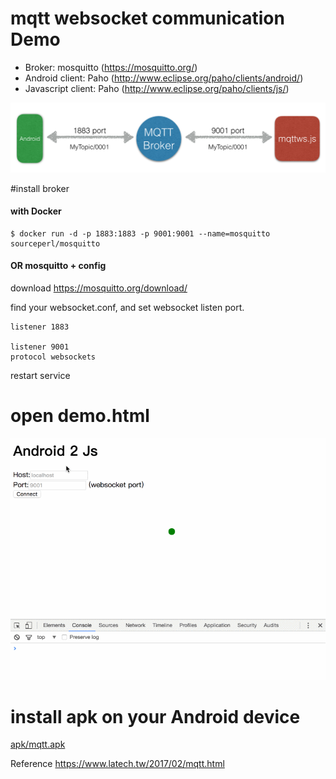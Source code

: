# mqtt websocket communication Demo

- Broker: mosquitto (https://mosquitto.org/)
- Android client: Paho (http://www.eclipse.org/paho/clients/android/)
- Javascript client: Paho (http://www.eclipse.org/paho/clients/js/)

![flow](flow.png)

#install broker 
#### with Docker
```
$ docker run -d -p 1883:1883 -p 9001:9001 --name=mosquitto sourceperl/mosquitto
```
#### OR mosquitto + config
download https://mosquitto.org/download/

find your websocket.conf, and set websocket listen port.
```
listener 1883

listener 9001
protocol websockets
```
restart service

# open demo.html
![web](web.gif)

# install apk on your Android device
[apk/mqtt.apk](apk/mqtt.apk)


Reference https://www.latech.tw/2017/02/mqtt.html